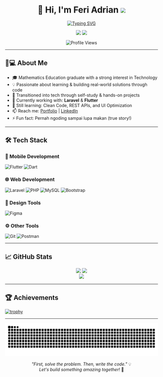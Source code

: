 <h1 align="center">🚀 Hi, I'm Feri Adrian <img src="https://media.giphy.com/media/hvRJCLFzcasrR4ia7z/giphy.gif" width="35"></h1>
<p align="center">
  <a href="https://git.io/typing-svg"><img src="https://readme-typing-svg.demolab.com?font=Fira+Code&weight=600&size=26&duration=4000&pause=1000&color=00F72D&center=true&vCenter=true&width=600&lines=Mobile+Developer;Laravel+Developer;UI%2FUX+Enthusiast;" alt="Typing SVG" /></a>
</p>

<p align="center">
  <!-- <a href="https://www.linkedin.com/in/yourprofile"><img src="https://img.shields.io/badge/LinkedIn-0077B5?style=for-the-badge&logo=linkedin&logoColor=white"></a> -->
  <!-- <a href="https://twitter.com/yourhandle"><img src="https://img.shields.io/badge/Twitter-1DA1F2?style=for-the-badge&logo=twitter&logoColor=white"></a> -->
  <a href="https://feriadrian-site.vercel.app"><img src="https://img.shields.io/badge/Portfolio-%23000000.svg?style=for-the-badge&logo=firefox&logoColor=#FF7139"></a>
  <a href="mailto:feritarakan@gmail.com"><img src="https://img.shields.io/badge/Email-D14836?style=for-the-badge&logo=gmail&logoColor=white"></a>
</p>

<p align="center">
  <img src="https://komarev.com/ghpvc/?username=feriadrian&label=Profile%20Views&color=0e75b6&style=flat" alt="Profile Views" />
</p>

---

## 👨💻 About Me

- 🎓 Mathematics Education graduate with a strong interest in Technology 
- 💡 Passionate about learning & building real-world solutions through code  
- 🧠 Transitioned into tech through self-study & hands-on projects  
- 🔭 Currently working with: **Laravel** & **Flutter**
- 🌱 Still learning: Clean Code, REST APIs, and UI Optimization  
- 📫 Reach me: [Portfolio](https://feriadrian-site.vercel.app) | [LinkedIn](#)
- ⚡ Fun fact: Pernah ngoding sampai lupa makan (true story!)

---

## 🛠️ Tech Stack

### 📱 Mobile Development
![Flutter](https://img.shields.io/badge/Flutter-%2302569B.svg?style=for-the-badge&logo=Flutter&logoColor=white)
![Dart](https://img.shields.io/badge/dart-%230175C2.svg?style=for-the-badge&logo=dart&logoColor=white)

### 🌐 Web Development
![Laravel](https://img.shields.io/badge/laravel-%23FF2D20.svg?style=for-the-badge&logo=laravel&logoColor=white)
![PHP](https://img.shields.io/badge/php-%23777BB4.svg?style=for-the-badge&logo=php&logoColor=white)
![MySQL](https://img.shields.io/badge/mysql-%2300f.svg?style=for-the-badge&logo=mysql&logoColor=white)
![Bootstrap](https://img.shields.io/badge/bootstrap-%23563D7C.svg?style=for-the-badge&logo=bootstrap&logoColor=white)

### 🎨 Design Tools
![Figma](https://img.shields.io/badge/figma-%23F24E1E.svg?style=for-the-badge&logo=figma&logoColor=white)
<!--![Adobe XD](https://img.shields.io/badge/Adobe%20XD-470137?style=for-the-badge&logo=Adobe%20XD&logoColor=#FF61F6)-->
<!-- ![Blender](https://img.shields.io/badge/blender-%23F5792A.svg?style=for-the-badge&logo=blender&logoColor=white) -->

### ⚙️ Other Tools
![Git](https://img.shields.io/badge/git-%23F05033.svg?style=for-the-badge&logo=git&logoColor=white)
![Postman](https://img.shields.io/badge/Postman-FF6C37?style=for-the-badge&logo=postman&logoColor=white)

---

## 📈 GitHub Stats

<div align="center">
  <img width="48%" src="https://github-readme-stats.vercel.app/api?username=feriadrian&show_icons=true&theme=radical&hide_border=true" />
  <img width="48%" src="https://github-readme-streak-stats.herokuapp.com/?user=feriadrian&theme=radical&hide_border=true" />
</div>

<div align="center">
  <img src="https://github-readme-stats.vercel.app/api/top-langs/?username=feriadrian&layout=compact&theme=radical&hide_border=true" />
</div>

---

## 🏆 Achievements
[![trophy](https://github-profile-trophy.vercel.app/?username=feriadrian&theme=onedark&row=1&margin-w=15)](https://github.com/ryo-ma/github-profile-trophy)

---

<div align="center">
  <img src="https://github.com/feriadrian/feriadrian/blob/master/github-user-contribution.svg" alt="Snake animation" />
</div>

<p align="center">
  <i>"First, solve the problem. Then, write the code."</i> 💡<br>
  <i>Let's build something amazing together!</i> 🤝
</p>
